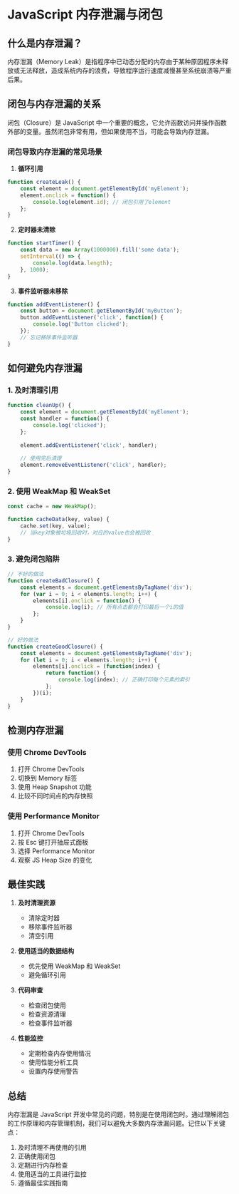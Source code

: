 # JavaScript 内存泄漏与闭包

## 什么是内存泄漏？

内存泄漏（Memory Leak）是指程序中已动态分配的内存由于某种原因程序未释放或无法释放，造成系统内存的浪费，导致程序运行速度减慢甚至系统崩溃等严重后果。

## 闭包与内存泄漏的关系

闭包（Closure）是 JavaScript 中一个重要的概念，它允许函数访问并操作函数外部的变量。虽然闭包非常有用，但如果使用不当，可能会导致内存泄漏。

### 闭包导致内存泄漏的常见场景

1. **循环引用**
```javascript
function createLeak() {
    const element = document.getElementById('myElement');
    element.onclick = function() {
        console.log(element.id); // 闭包引用了element
    };
}
```

2. **定时器未清除**
```javascript
function startTimer() {
    const data = new Array(1000000).fill('some data');
    setInterval(() => {
        console.log(data.length);
    }, 1000);
}
```

3. **事件监听器未移除**
```javascript
function addEventListener() {
    const button = document.getElementById('myButton');
    button.addEventListener('click', function() {
        console.log('Button clicked');
    });
    // 忘记移除事件监听器
}
```

## 如何避免内存泄漏

### 1. 及时清理引用

```javascript
function cleanUp() {
    const element = document.getElementById('myElement');
    const handler = function() {
        console.log('clicked');
    };
    
    element.addEventListener('click', handler);
    
    // 使用完后清理
    element.removeEventListener('click', handler);
}
```

### 2. 使用 WeakMap 和 WeakSet

```javascript
const cache = new WeakMap();

function cacheData(key, value) {
    cache.set(key, value);
    // 当key对象被垃圾回收时，对应的value也会被回收
}
```

### 3. 避免闭包陷阱

```javascript
// 不好的做法
function createBadClosure() {
    const elements = document.getElementsByTagName('div');
    for (var i = 0; i < elements.length; i++) {
        elements[i].onclick = function() {
            console.log(i); // 所有点击都会打印最后一个i的值
        };
    }
}

// 好的做法
function createGoodClosure() {
    const elements = document.getElementsByTagName('div');
    for (let i = 0; i < elements.length; i++) {
        elements[i].onclick = (function(index) {
            return function() {
                console.log(index); // 正确打印每个元素的索引
            };
        })(i);
    }
}
```

## 检测内存泄漏

### 使用 Chrome DevTools

1. 打开 Chrome DevTools
2. 切换到 Memory 标签
3. 使用 Heap Snapshot 功能
4. 比较不同时间点的内存快照

### 使用 Performance Monitor

1. 打开 Chrome DevTools
2. 按 Esc 键打开抽屉式面板
3. 选择 Performance Monitor
4. 观察 JS Heap Size 的变化

## 最佳实践

1. **及时清理资源**
   - 清除定时器
   - 移除事件监听器
   - 清空引用

2. **使用适当的数据结构**
   - 优先使用 WeakMap 和 WeakSet
   - 避免循环引用

3. **代码审查**
   - 检查闭包使用
   - 检查资源清理
   - 检查事件监听器

4. **性能监控**
   - 定期检查内存使用情况
   - 使用性能分析工具
   - 设置内存使用警告

## 总结

内存泄漏是 JavaScript 开发中常见的问题，特别是在使用闭包时。通过理解闭包的工作原理和内存管理机制，我们可以避免大多数内存泄漏问题。记住以下关键点：

1. 及时清理不再使用的引用
2. 正确使用闭包
3. 定期进行内存检查
4. 使用适当的工具进行监控
5. 遵循最佳实践指南 